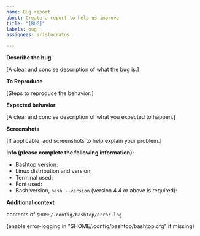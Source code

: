 ```yaml
---
name: Bug report
about: Create a report to help us improve
title: "[BUG]"
labels: bug
assignees: aristocratos

---
```


**Describe the bug**

[A clear and concise description of what the bug is.]

**To Reproduce**

[Steps to reproduce the behavior:]

**Expected behavior**

[A clear and concise description of what you expected to happen.]

**Screenshots**

[If applicable, add screenshots to help explain your problem.]

**Info (please complete the following information):**
 - Bashtop version: 
 - Linux distribution and version: 
 - Terminal used: 
 - Font used: 
 - Bash version, `bash --version` (version 4.4 or above is required): 

**Additional context**

contents of `$HOME/.config/bashtop/error.log`

(enable error-logging in "$HOME/.config/bashtop/bashtop.cfg" if missing)
